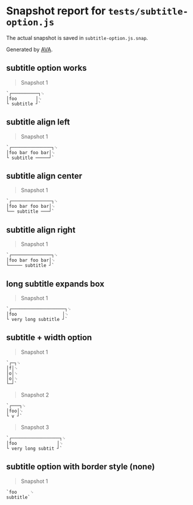 # Snapshot report for `tests/subtitle-option.js`

The actual snapshot is saved in `subtitle-option.js.snap`.

Generated by [AVA](https://avajs.dev).

## subtitle option works

> Snapshot 1

    `┌──────────┐␊
    │foo       │␊
    └ subtitle ┘`

## subtitle align left

> Snapshot 1

    `┌───────────────┐␊
    │foo bar foo bar│␊
    └ subtitle ─────┘`

## subtitle align center

> Snapshot 1

    `┌───────────────┐␊
    │foo bar foo bar│␊
    └── subtitle ───┘`

## subtitle align right

> Snapshot 1

    `┌───────────────┐␊
    │foo bar foo bar│␊
    └───── subtitle ┘`

## long subtitle expands box

> Snapshot 1

    `┌────────────────────┐␊
    │foo                 │␊
    └ very long subtitle ┘`

## subtitle + width option

> Snapshot 1

    `┌─┐␊
    │f│␊
    │o│␊
    │o│␊
    └─┘`

> Snapshot 2

    `┌───┐␊
    │foo│␊
    └ v ┘`

> Snapshot 3

    `┌──────────────────┐␊
    │foo               │␊
    └ very long subtit ┘`

## subtitle option with border style (none)

> Snapshot 1

    `foo     ␊
    subtitle`
